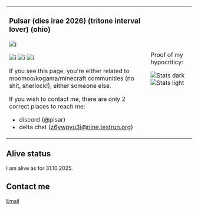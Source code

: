 <table>
  <tr>
    <td> 

      
### Pulsar (dies irae 2026) (tritone interval lover) (ohio)

![i](https://komarev.com/ghpvc/?username=pulsarf&color=blue&style=for-the-badge)

![i](https://shields.io/badge/JavaScript-F7DF1E?logo=JavaScript&logoColor=000&style=flat-square) ![i](https://shields.io/badge/TypeScript-3178C6?logo=TypeScript&logoColor=FFF&style=flat-square) ![i](https://img.shields.io/badge/Rust-000000?style=for-the-badge&logo=rust&logoColor=white)

If you see this page, you're either related to moomoo/kogama/minecraft communities (no shit, sherlock!), either someone else.

If you wish to contact me, there are only 2 correct places to reach me:
- discord (@plsar)
- delta chat (z6ywpyu3i@nine.testrun.org)
    </td>
    <td> Proof of my hypocriticy: 
![Stats dark](https://github-readme-stats.vercel.app/api?username=pulsarf&show_icons=true&theme=dark#gh-dark-mode-only)
![Stats light](https://github-readme-stats.vercel.app/api?username=pulsarf&show_icons=true&theme=default#gh-light-mode-only)
    </td>
  </tr>
</table>

## Alive status

I am alive as for 31.10.2025.

## Contact me

[Email](<mailto:sagilith@disroot.org>)
